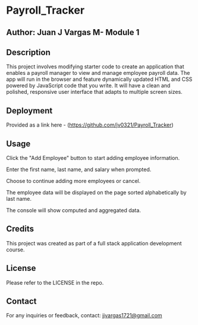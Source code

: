 # Payroll_Tracker

## Author: Juan J Vargas M- Module 1 


## Description

This project involves modifying starter code to create an application that enables a payroll manager to view and manage employee payroll data. The app will run in the browser and feature dynamically updated HTML and CSS powered by JavaScript code that you write. It will have a clean and polished, responsive user interface that adapts to multiple screen sizes.


## Deployment

Provided as a link here - (https://github.com/jv0321/Payroll_Tracker)

## Usage

Click the "Add Employee" button to start adding employee information.

Enter the first name, last name, and salary when prompted.

Choose to continue adding more employees or cancel.

The employee data will be displayed on the page sorted alphabetically by last name.

The console will show computed and aggregated data.

## Credits

This project was created as part of a full stack application development course.

## License

Please refer to the LICENSE in the repo.


## Contact

For any inquiries or feedback, contact: jjvargas1721@gmail.com
